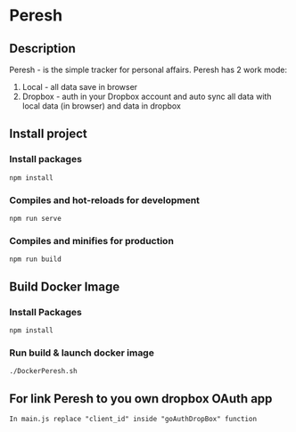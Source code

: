 # Peresh
## Description
Peresh - is the simple tracker for personal affairs. Peresh has 2 work mode:
1. Local - all data save in browser
1. Dropbox - auth in your Dropbox account and auto sync all data with local data (in browser) and data in dropbox

## Install project
### Install packages
```
npm install
```
### Compiles and hot-reloads for development
```
npm run serve
```
### Compiles and minifies for production
```
npm run build
```
## Build Docker Image
### Install Packages
```
npm install
```
### Run build & launch docker image
```
./DockerPeresh.sh
``` 
## For link Peresh to you own dropbox OAuth app
`
In main.js replace "client_id" inside "goAuthDropBox" function
`